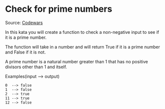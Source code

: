# Check for prime numbers

Source: [Codewars](https://www.codewars.com/kata/53daa9e5af55c184db00025f)

In this kata you will create a function to check a non-negative input to see if it is a prime number.

The function will take in a number and will return True if it is a prime number and False if it is not.

A prime number is a natural number greater than 1 that has no positive divisors other than 1 and itself.

Examples(input --> output)
```
0  --> false
1  --> false
2  --> true
11 --> true
12 --> false
```



